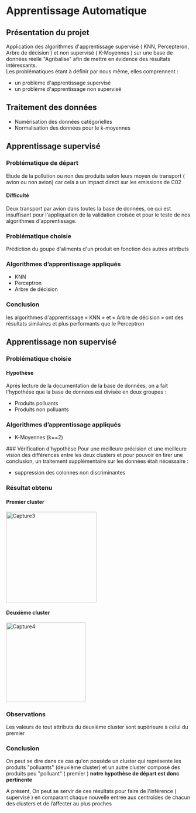 # Apprentissage Automatique

## Présentation du projet
Application des algorithmes d'apprentissage supervisé ( KNN, Percepteron, Arbre de décision ) et non supervisé ( K-Moyennes ) sur une base de données réelle "Agribalise" afin de mettre en évidence des résultats intéressants.
</br>
Les problématiques étant à définir par nous même, elles comprennent : 
<ul>
         
  <li>  un problème d'apprentissage supervisé </li>
  <li>  un problème d'apprentissage non supervisé </li>
  </ul>

## Traitement des données
<ul>
         <li> Numérisation des données catégorielles </li>
         <li> Normalisation des données pour le k-moyennes </li>
</ul>

## Apprentissage supervisé 

### Problématique de départ 
Etude de la pollution ou non des produits selon leurs moyen de transport 
( avion ou non avion) car cela a un impact direct sur les emissions de C02
#### Difficulté 
Deux transport par avion dans toutes la base de données, ce qui est insuffisant pour l'appliquation de la validation croisée et pour le teste de nos algorithmes d'apprentissage.

### Problématique choisie
Prédiction du goupe d'aliments d'un produit en fonction des autres attributs

### Algorithmes d’apprentissage appliqués
<ul>
         <li> KNN </li>
         <li> Perceptron </li>
         <li> Arbre de décision </li>
</ul>

### Conclusion 
les algorithmes d'apprentissage « KNN » et « Arbre de décision » ont des résultats similaires et plus 
performants que le Perceptron 

## Apprentissage non supervisé 

### Problématique choisie
#### Hypothèse   
Aprés lecture de la documentation de la base de données, on a fait l'hypothése que la base de données est divisée en deux groupes :
<ul>
         <li> Produits polluants </li>
         <li> Produits non polluants </li> 
</ul>

### Algorithmes d’apprentissage appliqués
<ul>
         <li> K-Moyennes (k==2) </li>
</ul> 
### Vérification d'hypothèse  
Pour une meilleure précision et une meilleure vision des différences entre les deux clusters et 
pour pouvoir en tirer une conclusion, un traitement supplémentaire sur les données était nécessaire  : 
<ul> 
         <li> suppression des colonnes non discriminantes </li>
 </ul>
 
### Résultat obtenu 

#### Premier cluster 
<img width="247" alt="Capture3" src="https://user-images.githubusercontent.com/77555379/169168271-f9000551-cc84-497e-ad79-1f5619b9451a.PNG">

#### Deuxième cluster 
<img width="217" alt="Capture4" src="https://user-images.githubusercontent.com/77555379/169168398-dd5acb45-5ec9-46ea-8d59-f3e99415214f.PNG">

### Observations 
Les valeurs de tout attributs du deuxième cluster sont supérieure à celui du premier

### Conclusion 
On peut se dire dans ce cas qu'on possède un cluster qui représente les 
produits "polluants" (deuxième cluster) et un autre cluster composé des produits peu 
"polluant" ( premier ) <Strong> notre hypothèse de départ est donc pertinente </Strong>

A présent, On peut se servir de ces résultats pour faire de l'inférence ( supervisé ) en 
comparant chaque nouvelle entrée aux centroïdes de chacun des clusters et de l’affecter au plus proches
